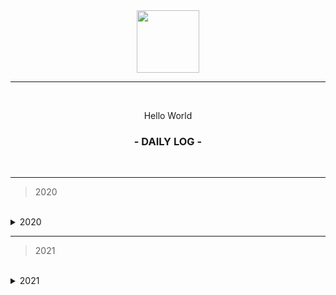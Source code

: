 <div align="center">
  <img src="https://culturenojhome.files.wordpress.com/2019/04/earth-icon.gif" width="100" height="100" />
  
  <hr height="0.5px" />
  
  <br/>
  <p> Hello World </p>
  <h3> - DAILY LOG - </h3>
  <br/>
</div>

<hr/>

> 2020

<br/>

<details>
<summary>2020</summary>

<details>
<summary>November 2020</summary>
<br>
  <p> November 01 2020 ⟶ Hash Tables </p><br/>
  <p> November 02 2020 ⟶ Hash Tables </p><br/>
  <p> November 03 2020 ⟶ Hash Tables </p><br/>
  <p> November 04 2020 ⟶ Hash Tables </p><br/>
  <p> November 05 2020 ⟶ Hash Tables 😓 </p><br/>
  <p> November 06 2020 ⟶ ✖️ procrastination </p><br/>
  <p> November 07 2020 ⟶ ✖️ get things done </p><br/>
  <br/>
  
  <hr/>
  
  <br/>
  <p> November 08 2020 ⟶ n/a </p><br/>
  <p> November 09 2020 ⟶ ✖️ get things done </p><br/>
  <p> November 10 2020 ⟶ ✖️ miss </p><br/>
  <p> November 11 2020 ⟶ ✖️ </p><br/>
  <p> November 12 2020 ⟶ ✖️ miss </p><br/>
  <p> November 13 2020 ⟶ ✖️ </p><br/>
  <p> November 14 2020 ⟶ ✖️ </p><br/>
  <br/>
  
  <hr/>
  
  <br/>
  <p> November 15 2020 ⟶ ✖️ </p><br/>
  <p> November 16 2020 ⟶ ✖️ </p><br/>
  <p> November 17 2020 ⟶ Code challenges </p><br/>
  <p> November 18 2020 ⟶ Articles </p><br/>
  <p> November 19 2020 ⟶ ✖️ miss </p><br/>
  <p> November 20 2020 ⟶ ✖️ </p><br/>
  <p> November 21 2020 ⟶ Clean up </p><br/>
  <br/>
  
  <hr/>
  
  <br/>
  <p> November 22 2020 ⟶ ✖️ </p><br/>
  <p> November 23 2020 ⟶ DS&A </p><br/>
  <p> November 24 2020 ⟶ ✖️ </p><br/>
  <p> November 25 2020 ⟶ DS&A </p><br/>
  <p> November 26 2020 ⟶ DS&A </p><br/>
  <p> November 27 2020 ⟶ DS&A </p><br/>
  <p> November 28 2020 ⟶ DS&A </p><br/>
  <p> November 29 2020 ⟶ DS&A </p><br/>
  <p> November 30 2020 ⟶ Portfolio </p><br/>
  <br/>

</details>

<br/>

<details>
<summary>December 2020</summary>
<br>
  <p> December 01 2020 ⟶ Portfolio </p><br/>
  <p> December 02 2020 ⟶ React Native </p><br/>
  <p> December 03 2020 ⟶ Verical bar </p><br/>
  <p> December 04 2020 ⟶ Clean up </p><br/>
  <p> December 05 2020 ⟶ Clean up </p><br/>
  <p> December 06 2020 ⟶ ✖️ </p><br/>
  <p> December 07 2020 ⟶ Clean up </p><br/>
  <br/>
  
  <hr/>
  
  <br/>
  <p> December 08 2020 ⟶ DS&A </p><br/>
  <p> December 09 2020 ⟶ Atomic </p><br/>
  <p> December 10 2020 ⟶ DS&A </p><br/>
  <p> December 11 2020 ⟶ ✖️ </p><br/>
  <p> December 12 2020 ⟶ Atomic </p><br/>
  <p> December 13 2020 ⟶ Interview Questions </p><br/>
  <p> December 14 2020 ⟶ ✖️ </p><br/>
  <br/>
  
  <hr/>
  
  <br/>
  <p> December 15 2020 ⟶ Interview </p><br/>
  <p> December 16 2020 ⟶ Interview Project </p><br/>
  <p> December 17 2020 ⟶ ✖️ </p><br/>
  <p> December 18 2020 ⟶ ✖️ </p><br/>
  <p> December 19 2020 ⟶ ✖️ </p><br/>
  <p> December 20 2020 ⟶ Design system </p><br/>
  <p> December 21 2020 ⟶ ✖️ </p><br/>
  <br/>
  
  <hr/>
  
  <br/>
  <p> December 22 2020 ⟶ Clean up </p><br/>
  <p> December 23 2020 ⟶ Interview Project </p><br/>
  <p> December 24 2020 ⟶ Interview Project </p><br/>
  <p> December 25 2020 ⟶ Interview Project </p><br/>
  <p> December 26 2020 ⟶ Interview Project </p><br/>
  <p> December 27 2020 ⟶ Interview Project </p><br/>
  <p> December 28 2020 ⟶ ✖️ </p><br/>
  <p> December 29 2020 ⟶ ✖️ </p><br/>
  <p> December 30 2020 ⟶ ✖️ </p><br/>
  <p> December 31 2020 ⟶ ✖️ </p><br/>
  <br/>

</details>
</details>

<hr/>

> 2021

<br/>

<details>
<summary> 2021</summary>
  
<details>
<summary> January 2021</summary>
<br>
  <p>  01 2020 ⟶ Postgres </p><br/>
  <p>  02 2020 ⟶ Postgres </p><br/>
  <p>  03 2020 ⟶ Postgres </p><br/>
  <p>  04 2020 ⟶ ✖️ </p><br/>
  <p>  05 2020 ⟶ ✖️ </p><br/>
  <p>  06 2020 ⟶ I keep missing days </p><br/>
  <p>  07 2020 ⟶ ✖️ </p><br/>
  <br/>
  
  <hr/>
  
  <br/>
  <p>  08 2020 ⟶ clean up </p><br/>
  <p>  09 2020 ⟶ clean up </p><br/>
  <p>  10 2020 ⟶ LCUP </p><br/>
  <p>  11 2020 ⟶ ✖️ </p><br/>
  <p>  12 2020 ⟶ ✖️ </p><br/>
  <p>  13 2020 ⟶ ✖️ </p><br/>
  <p>  14 2020 ⟶ study / interview prep </p><br/>
  <br/>
  
  <hr/>
  
  <br/>
  <p>  15 2020 ⟶  </p><br/>
  <p>  16 2020 ⟶  </p><br/>
  <p>  17 2020 ⟶  </p><br/>
  <p>  18 2020 ⟶  </p><br/>
  <p>  19 2020 ⟶  </p><br/>
  <p>  20 2020 ⟶  </p><br/>
  <p>  21 2020 ⟶  </p><br/>
  <br/>
  
  <hr/>
  
  <br/>
  <p>  22 2020 ⟶  </p><br/>
  <p>  23 2020 ⟶  </p><br/>
  <p>  24 2020 ⟶  </p><br/>
  <p>  25 2020 ⟶  </p><br/>
  <p>  26 2020 ⟶  </p><br/>
  <p>  27 2020 ⟶  </p><br/>
  <p>  28 2020 ⟶  </p><br/>
  <p>  29 2020 ⟶  </p><br/>
  <p>  30 2020 ⟶  </p><br/>
  <p>  31 2020 ⟶  </p><br/>
  <br/>

</details>

<details>
<summary> February 2021</summary>
</details>

</details>



